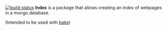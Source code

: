 [![build status](https://secure.travis-ci.org/pvorb/node-index.png)](http://travis-ci.org/pvorb/node-index)
**Index** is a package that allows creating an index of webpages in a
mongo database.

(Intended to be used with [bake][bake])

[bake]://github.com/pvorb/node-bake

